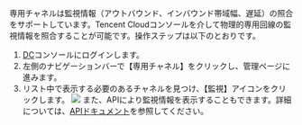専用チャネルは監視情報（アウトバウンド、インバウンド帯域幅、遅延）の照合をサポートしています。Tencent Cloudコンソールを介して物理的専用回線の監視情報を照合することが可能です。操作ステップは以下のとおりです。
1. [DC](https://console.cloud.tencent.com/vpc/dc)コンソールにログインします。
2. 左側のナビゲーションバーで【専用チャネル】をクリックし、管理ページに進みます。
3. リスト中で表示する必要のあるチャネルを見つけ、【監視】アイコンをクリックします。
 ![](https://main.qcloudimg.com/raw/da19b71a919f57e473ddd136dfe5cfdd.png)
また、APIにより監視情報を表示することもできます。詳細については、[APIドキュメント](https://cloud.tencent.com/document/product/216/18404)を参照してください。

